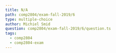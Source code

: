 ```yaml
---
title: N/A
path: comp2804/exam-fall-2019/6
type: multiple-choice
author: Michiel Smid
question: comp2804/exam-fall-2019/6/question.ts
tags:
  - comp2804
  - comp2804-exam
---
```

